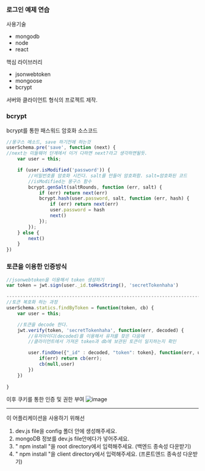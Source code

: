 ### 로그인 예제 연습  
사용기술  
- mongodb  
- node  
- react  

핵심 라이브러리  
- jsonwebtoken  
- mongoose  
- bcrypt  

서버와 클라이언트 형식의 프로젝트 제작.

### bcrypt
bcrypt를 통한 패스워드 암호화 소스코드
```js
//몽구스 메소드, save 하기전에 하는것
userSchema.pre('save', function (next) {
//next는 미들웨어 단계에서 이거 다하면 next?라고 생각하면될듯.
    var user = this;

    if (user.isModified('password')) {
        //비밀번호를 암호화 시킨다. salt를 만들어 암호화함. salt=암호화된 코드
        //isModified는 몽구스 함수
        bcrypt.genSalt(saltRounds, function (err, salt) {
            if (err) return next(err)
            bcrypt.hash(user.password, salt, function (err, hash) {
                if (err) return next(err)
                user.password = hash
                next()
            });
        });
    } else {
        next()
    }
})
```

### 토큰을 이용한 인증방식
```js
//jsonwebtoken을 이용해서 token 생성하기
var token = jwt.sign(user._id.toHexString(), 'secretTokenhaha')

-------------------------------------------------------------------------------------
//토큰 복호화 하는 과정
userSchema.statics.findByToken = function(token, cb) {
    var user = this;

    //토큰을 decode 한다.
    jwt.verify(token, 'secretTokenhaha', function(err, decoded) {
        //유저아이디(decoded)를 이용해서 유저를 찾은 다음에
        //클라이언트에서 가져온 token과 db에 보관된 토큰이 일지하는지 확인

        user.findOne({"_id" : decoded, "token": token}, function(err, user){
            if(err) return cb(err);
            cb(null,user)
        })
    })
    
}
```


이후 쿠키를 통한 인증 및 권한 부여
![image](https://user-images.githubusercontent.com/83907810/180106160-73df2daf-0b4d-467b-abcc-911ba027e692.png)




























------------------------------------------------------------------------------------

이 어플리케이션을 사용하기 위해선 

1. dev.js file을 config 폴더 안에 생성해주세요.  
2. mongoDB 정보를 dev.js file안에다가 넣어주세요. 
3. " npm install "을 root directory에서 입력해주세요.  (백엔드 종속성 다운받기) 
4. " npm install "을 client directory에서 입력해주세요.  (프론트엔드 종속성 다운받기) 
